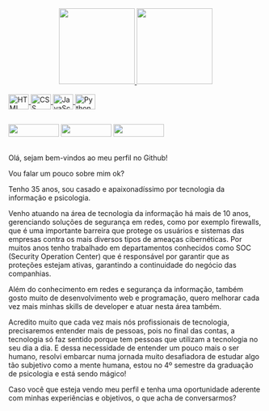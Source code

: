 <div align="center">
  <a href="https://github.com/henriquedahora">
  <img height="150em" src="https://github-readme-stats.vercel.app/api?username=henriquedahora&show_icons=true&theme=shades-of-purple&include_all_commits=true&count_private=true"/>
  <img height="150em" src="https://github-readme-stats.vercel.app/api/top-langs/?username=henriquedahora&layout=compact&langs_count=7&theme=shades-of-purple"/>
</div>

<div style="display: inline_block"><br>
  <img align="center" alt="HTML" height="30" width="40" src="https://cdn.jsdelivr.net/gh/devicons/devicon/icons/html5/html5-original.svg">
  <img align="center" alt="CSS" height="30" width="40" src="https://cdn.jsdelivr.net/gh/devicons/devicon/icons/css3/css3-original.svg">
  <img align="center" alt="JavaScript" height="30" width="40" src="https://cdn.jsdelivr.net/gh/devicons/devicon/icons/javascript/javascript-original.svg">
  <img align="center" alt="Python" height="30" width="40" src="https://cdn.jsdelivr.net/gh/devicons/devicon/icons/python/python-original.svg">
</div>

##

<div> 
  <a href = "mailto:henrique@martinsdahora.com.br"><img src="https://img.shields.io/badge/ProtonMail-8B89CC?style=for-the-badge&logo=protonmail&logoColor=white" target="_blank" width="100px" height="25px"></a>
  <a href="https://www.linkedin.com/in/henriquedahora/" target="_blank"><img src="https://img.shields.io/badge/-LinkedIn-%230077B5?style=for-the-badge&logo=linkedin&logoColor=white" target="_blank" width="100px" height="25px"></a>
  <a href="https://curriculodohenrique.dev.br" target="_blank"><img src="https://img.shields.io/badge/website-000000?style=for-the-badge&logo=About.me&logoColor=white" target="_blank" width="100px" height="25px"></a> 
</div>

##
Olá, sejam bem-vindos ao meu perfil no Github!

Vou falar um pouco sobre mim ok?

Tenho 35 anos, sou casado e apaixonadíssimo por tecnologia da informação e psicologia.

Venho atuando na área de tecnologia da informação há mais de 10 anos, gerenciando soluções de segurança em redes, como por exemplo firewalls, que é uma importante barreira que protege os usuários e sistemas das empresas contra os mais diversos tipos de ameaças cibernéticas. Por muitos anos tenho trabalhado em departamentos conhecidos como SOC (Security Operation Center) que é responsável por garantir que as proteções estejam ativas, garantindo a continuidade do negócio das companhias.

Além do conhecimento em redes e segurança da informação, também gosto muito de desenvolvimento web e programação, quero melhorar cada vez mais minhas skills de developer e atuar nesta área também.

Acredito muito que cada vez mais nós profissionais de tecnologia, precisaremos entender mais de pessoas, pois no final das contas, a tecnologia só faz sentido porque tem pessoas que utilizam a tecnologia no seu dia a dia. E dessa necessidade de entender um pouco mais o ser humano, resolvi embarcar numa jornada muito desafiadora de estudar algo tão subjetivo como a mente humana, estou no 4º semestre da graduação de psicologia e está sendo mágico!

Caso você que esteja vendo meu perfil e tenha uma oportunidade aderente com minhas experiências e objetivos, o que acha de conversarmos?
